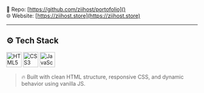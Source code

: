 
🔗 Repo: [https://github.com/ziihost/portofolio]()  
🌐 Website: [https://ziihost.store](https://ziihost.store)

---

## ⚙️ Tech Stack

<p align="left">
  <img src="https://cdn.jsdelivr.net/gh/devicons/devicon/icons/html5/html5-original.svg" alt="HTML5" width="40" />
  <img src="https://cdn.jsdelivr.net/gh/devicons/devicon/icons/css3/css3-original.svg" alt="CSS3" width="40" />
  <img src="https://cdn.jsdelivr.net/gh/devicons/devicon/icons/javascript/javascript-original.svg" alt="JavaScript" width="40" />
</p>

> 🔥 Built with clean HTML structure, responsive CSS, and dynamic behavior using vanilla JS.

